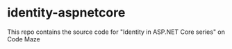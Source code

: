 # identity-aspnetcore
This repo contains the source code for "Identity in ASP.NET Core series" on Code Maze
